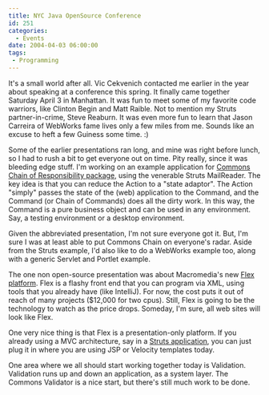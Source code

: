 ```yaml
---
title: NYC Java OpenSource Conference
id: 251
categories:
  - Events
date: 2004-04-03 06:00:00
tags:
 - Programming
---
```


It's a small world after all. Vic Cekvenich contacted me earlier in the year about speaking at a conference this spring. It finally came together Saturday April 3 in Manhattan. It was fun to meet some of my favorite code warriors, like Clinton Begin and Matt Raible. Not to mention my Struts partner-in-crime, Steve Reaburn. It was even more fun to learn that Jason Carreira of WebWorks fame lives only a few miles from me. Sounds like an excuse to heft a few Guiness some time. :)

Some of the earlier presentations ran long, and mine was right before lunch, so I had to rush a bit to get everyone out on time. Pity really, since it was bleeding edge stuff. I'm working on an example application for [Commons Chain of Responsibility package](http://jakarta.apache.org/commons/sandbox/chain/), using the venerable Struts MailReader. The key idea is that you can reduce the Action to a "state adaptor". The Action "simply" passes the state of the (web) application to the Command, and the Command (or Chain of Commands) does all the dirty work. In this way, the Command is a pure business object and can be used in any environment. Say, a testing environment or a desktop environment.

Given the abbreviated presentation, I'm not sure everyone got it. But, I'm sure I was at least able to put Commons Chain on everyone's radar. Aside from the Struts example, I'd also like to do a WebWorks example too, along with a generic Servlet and Portlet example.

The one non open-source presentation was about Macromedia's new [Flex platform](http://www.macromedia.com/software/flex/). Flex is a flashy front end that you can program via XML, using tools that you already have (like IntelliJ). For now, the cost puts it out of reach of many projects ($12,000 for two cpus). Still, Flex is going to be the technology to watch as the price drops. Someday, I'm sure, all web sites will look like Flex.

One very nice thing is that Flex is a presentation-only platform. If you already using a MVC architecture, say in a [Struts application](http://www.macromedia.com/devnet/flex/articles/struts.html), you can just plug it in where you are using JSP or Velocity templates today.

One area where we all should start working together today is Validation. Validation runs up and down an application, as a system layer. The Commons Validator is a nice start, but there's still much work to be done.